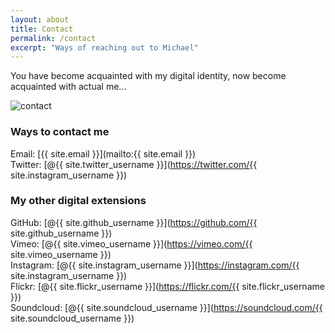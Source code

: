 ```yaml
---
layout: about
title: Contact
permalink: /contact
excerpt: "Ways of reaching out to Michael"
---
```


You have become acquainted with my digital identity, now become acquainted with actual me...

![contact](/images/contact.jpg)

### Ways to contact me
Email: [{{ site.email }}](mailto:{{ site.email }})  
Twitter: [@{{ site.twitter_username }}](https://twitter.com/{{ site.instagram_username }})

### My other digital extensions

GitHub: [@{{ site.github_username }}](https://github.com/{{ site.github_username }})  
Vimeo: [@{{ site.vimeo_username }}](https://vimeo.com/{{ site.vimeo_username }})  
Instagram: [@{{ site.instagram_username }}](https://instagram.com/{{ site.instagram_username }})  
Flickr: [@{{ site.flickr_username }}](https://flickr.com/{{ site.flickr_username }})  
Soundcloud: [@{{ site.soundcloud_username }}](https://soundcloud.com/{{ site.soundcloud_username }})
